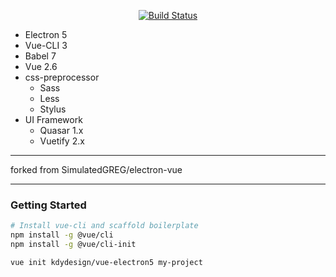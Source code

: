 <p align="center">
  <a href="https://circleci.com/gh/kdydesign/vue-electron5/tree/master"><img src="https://circleci.com/gh/kdydesign/vue-electron5/tree/master.svg?style=shield" alt="Build Status"></a>
  </p>

- Electron 5
- Vue-CLI 3
- Babel 7
- Vue 2.6
- css-preprocessor
  - Sass
  - Less
  - Stylus 
- UI Framework
  - Quasar 1.x
  - Vuetify 2.x

- - - 
forked from SimulatedGREG/electron-vue
- - - 

### Getting Started

```bash
# Install vue-cli and scaffold boilerplate
npm install -g @vue/cli
npm install -g @vue/cli-init

vue init kdydesign/vue-electron5 my-project
```
